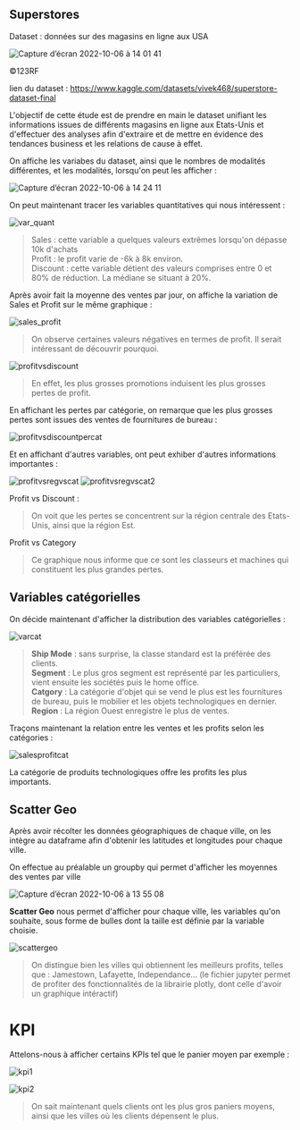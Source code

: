 ## Superstores  
Dataset : données sur des magasins en ligne aux USA

![Capture d’écran 2022-10-06 à 14 01 41](https://user-images.githubusercontent.com/62601686/194390270-b9e77d2c-3ced-465c-89bf-7a3071c13c7b.png)

©123RF

lien du dataset : https://www.kaggle.com/datasets/vivek468/superstore-dataset-final  

L'objectif de cette étude est de prendre en main le dataset unifiant les informations issues de différents magasins en ligne aux Etats-Unis et d'effectuer des analyses afin d'extraire et de mettre en évidence des tendances business et les relations de cause à effet.

On affiche les variabes du dataset, ainsi que le nombres de modalités différentes, et les modalités, lorsqu'on peut les afficher :

![Capture d’écran 2022-10-06 à 14 24 11](https://user-images.githubusercontent.com/62601686/194389797-41b83d37-82d3-4e72-a5fc-b774bc17ec20.png)


On peut maintenant tracer les variables quantitatives qui nous intéressent : 

![var_quant](https://user-images.githubusercontent.com/62601686/194066272-cdbe7e5f-c608-414e-8f42-984b4929cf3e.png)

> Sales : cette variable a quelques valeurs extrêmes lorsqu'on dépasse 10k d'achats  
> Profit : le profit varie de -6k à 8k environ.  
> Discount : cette variable détient des valeurs comprises entre 0 et 80% de réduction. La médiane se situant à 20%.  

Après avoir fait la moyenne des ventes par jour, on affiche la variation de Sales et Profit sur le même graphique :

![sales_profit](https://user-images.githubusercontent.com/62601686/194271585-c455c32a-3fc9-44b3-aa51-29c0d1994901.png)

> On observe certaines valeurs négatives en termes de profit. Il serait intéressant de découvrir pourquoi.

![profitvsdiscount](https://user-images.githubusercontent.com/62601686/194283669-c731c2e4-13c5-461e-a142-1b6ac64d15e8.png)

> En effet, les plus grosses promotions induisent les plus grosses pertes de profit.

En affichant les pertes par catégorie, on remarque que les plus grosses pertes sont issues des ventes de fournitures de bureau : 

![profitvsdiscountpercat](https://user-images.githubusercontent.com/62601686/194284144-d63eb7ff-973f-4a43-9684-402addaca954.png)

Et en affichant d'autres variables, ont peut exhiber d'autres informations importantes :

![profitvsregvscat](https://user-images.githubusercontent.com/62601686/194390042-85a2aca0-a5ac-4aa1-b888-f3f166212fe6.png)
![profitvsregvscat2](https://user-images.githubusercontent.com/62601686/194390500-abe82336-5d2c-4e49-bb13-af464daa52d2.png)

Profit vs Discount :
> On voit que les pertes se concentrent sur la région centrale des Etats-Unis, ainsi que la région Est.  

Profit vs Category
> Ce graphique nous informe que ce sont les classeurs et machines qui constituent les plus grandes pertes.


## Variables catégorielles
On décide maintenant d'afficher la distribution des variables catégorielles :


![varcat](https://user-images.githubusercontent.com/62601686/194305599-1b9f455b-eefc-43a6-a57f-fb7c6d1b9fbc.png)


> __Ship Mode__ : sans surprise, la classe standard est la préférée des clients.  
> __Segment__ : Le plus gros segment est représenté par les particuliers, vient ensuite les sociétés puis le home office.  
> __Catgory__ : La catégorie d'objet qui se vend le plus est les fournitures de bureau, puis le mobilier et les objets technologiques en dernier.  
> __Region__ : La région Ouest enregistre le plus de ventes.


Traçons maintenant la relation entre les ventes et les profits selon les catégories :

![salesprofitcat](https://user-images.githubusercontent.com/62601686/194305868-fe0dcb47-3613-44d2-8849-325b37f3e89e.png)


La catégorie de produits technologiques offre les profits les plus importants. 


## Scatter Geo

Après avoir récolter les données géographiques de chaque ville, on les intègre au dataframe afin d'obtenir les latitudes et longitudes pour chaque ville.

On effectue au préalable un groupby qui permet d'afficher les moyennes des ventes par ville

![Capture d’écran 2022-10-06 à 13 55 08](https://user-images.githubusercontent.com/62601686/194306300-a129f02f-a737-4064-9cf9-bedfb9b4bdd4.png)

**Scatter Geo** nous permet d'afficher pour chaque ville, les variables qu'on souhaite, sous forme de bulles dont la taille est définie par la variable choisie.


![scattergeo](https://user-images.githubusercontent.com/62601686/194306633-3867a377-cb54-4c83-b3dd-fd58b3ed5fd0.png)

> On distingue bien les villes qui obtiennent les meilleurs profits, telles que : Jamestown, Lafayette, Independance... (le fichier jupyter permet de profiter des fonctionnalités de la librairie plotly, dont celle d'avoir un graphique intéractif)


# KPI

Attelons-nous à afficher certains KPIs tel que le panier moyen par exemple :

![kpi1](https://user-images.githubusercontent.com/62601686/194398590-0a8c9b08-08da-4b4d-ab2f-ddcdfa00101c.png)

![kpi2](https://user-images.githubusercontent.com/62601686/194398618-91ed40ba-dc5f-43ac-9bb5-b7eebbda2cae.png)

> On sait maintenant quels clients ont les plus gros paniers moyens, ainsi que les villes où les clients dépensent le plus.
